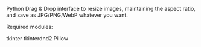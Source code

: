Python Drag & Drop interface to resize images, maintaining the aspect ratio, and save as JPG/PNG/WebP whatever you want.

Required modules:

tkinter
tkinterdnd2
Pillow
